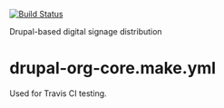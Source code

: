 [![Build Status](https://travis-ci.org/uiowa/signage.svg?branch=7.x-2.x)](https://travis-ci.org/uiowa/signage)

Drupal-based digital signage distribution

# drupal-org-core.make.yml
Used for Travis CI testing.
